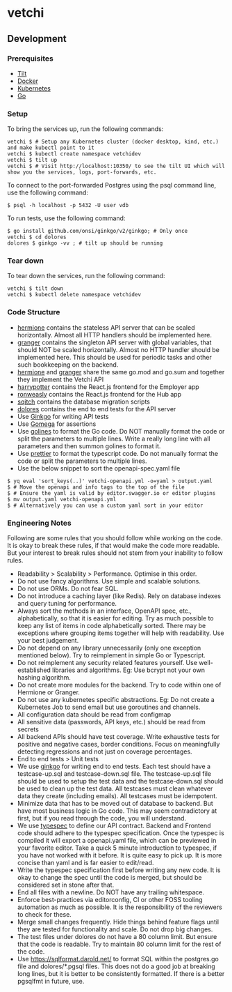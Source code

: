 # vetchi

## Development

### Prerequisites

- [Tilt](https://docs.tilt.dev/install.html)
- [Docker](https://docs.docker.com/get-docker/)
- [Kubernetes](https://kubernetes.io/docs/tasks/tools/)
- [Go](https://golang.org/doc/install)

### Setup

To bring the services up, run the following commands:
```
vetchi $ # Setup any Kubernetes cluster (docker desktop, kind, etc.) and make kubectl point to it
vetchi $ kubectl create namespace vetchidev
vetchi $ tilt up
vetchi $ # Visit http://localhost:10350/ to see the tilt UI which will show you the services, logs, port-forwards, etc.
```

To connect to the port-forwarded Postgres using the psql command line, use the following command:
```
$ psql -h localhost -p 5432 -U user vdb
```

To run tests, use the following command:
```
$ go install github.com/onsi/ginkgo/v2/ginkgo; # Only once
vetchi $ cd dolores
dolores $ ginkgo -vv ; # tilt up should be running
```

### Tear down

To tear down the services, run the following command:
```
vetchi $ tilt down
vetchi $ kubectl delete namespace vetchidev
```

### Code Structure
- [hermione](api/hermione) contains the stateless API server that can be scaled horizontally. Almost all HTTP handlers should be implemented here.
- [granger](api/granger) contains the singleton API server with global variables, that should NOT be scaled horizontally. Almost no HTTP handler should be implemented here. This should be used for periodic tasks and other such bookkeeping on the backend.
- [hermione](api/hermione) and [granger](api/granger) share the same go.mod and go.sum and together they implement the Vetchi API
- [harrypotter](harrypotter) contains the React.js frontend for the Employer app
- [ronweasly](ronweasly) contains the React.js frontend for the Hub app
- [sqitch](sqitch) contains the database migration scripts
- [dolores](dolores) contains the end to end tests for the API server
- Use [Ginkgo](https://onsi.github.io/ginkgo/) for writing API tests
- Use [Gomega](https://onsi.github.io/gomega/) for assertions
- Use [golines](https://github.com/segmentio/golines) to format the Go code. Do NOT manually format the code or split the parameters to multiple lines. Write a really long line with all parameters and then summon golines to format it.
- Use [prettier](https://prettier.io/) to format the typescript code. Do not manually format the code or split the parameters to multiple lines.
- Use the below snippet to sort the openapi-spec.yaml file
```
$ yq eval 'sort_keys(..)' vetchi-openapi.yml -o=yaml > output.yaml
$ # Move the openapi and info tags to the top of the file
$ # Ensure the yaml is valid by editor.swagger.io or editor plugins
$ mv output.yaml vetchi-openapi.yml
$ # Alternatively you can use a custom yaml sort in your editor
```

### Engineering Notes
Following are some rules that you should follow while working on the code. It is okay to break these rules, if that would make the code more readable. But your interest to break rules should not stem from your inability to follow rules.

- Readability > Scalability > Performance. Optimise in this order.
- Do not use fancy algorithms. Use simple and scalable solutions.
- Do not use ORMs. Do not fear SQL.
- Do not introduce a caching layer (like Redis). Rely on database indexes and query tuning for performance.
- Always sort the methods in an interface, OpenAPI spec, etc., alphabetically, so that it is easier for editing. Try as much possible to keep any list of items in code alphabetically sorted. There may be exceptions where grouping items together will help with readability. Use your best judgement.
- Do not depend on any library unnecessarily (only one exception mentioned below). Try to reimplement in simple Go or Typescript.
- Do not reimplement any security related features yourself. Use well-established libraries and algorithms. Eg: Use bcrypt not your own hashing algorithm.
- Do not create more modules for the backend. Try to code within one of Hermione or Granger.
- Do not use any kubernetes specific abstractions. Eg: Do not create a Kubernetes Job to send email but use goroutines and channels.
- All configuration data should be read from configmap
- All sensitive data (passwords, API keys, etc.) should be read from secrets
- All backend APIs should have test coverage. Write exhaustive tests for positive and negative cases, border conditions. Focus on meaningfully detecting regressions and not just on coverage percentages.
- End to end tests > Unit tests
- We use [ginkgo](https://onsi.github.io/ginkgo/) for writing end to end tests. Each test should have a testcase-up.sql and testcase-down.sql file. The testcase-up.sql file should be used to setup the test data and the testcase-down.sql should be used to clean up the test data. All testcases must clean whatever data they create (including emails). All testcases must be idempotent.
- Minimize data that has to be moved out of database to backend. But have most business logic in Go code. This may seem contradictory at first, but if you read through the code, you will understand.
- We use [typespec](https://typespec.io/) to define our API contract. Backend and Frontend code should adhere to the typespec specification. Once the typespec is compiled it will export a openapi.yaml file, which can be previewed in your favorite editor. Take a quick 5 minute introduction to typespec, if you have not worked with it before. It is quite easy to pick up. It is more concise than yaml and is far easier to edit/read.
- Write the typespec specification first before writing any new code. It is okay to change the spec until the code is merged, but should be considered set in stone after that.
- End all files with a newline. Do NOT have any trailing whitespace.
- Enforce best-practices via editorconfig, CI or other FOSS tooling automation as much as possible. It is the responsibility of the reviewers to check for these.
- Merge small changes frequently. Hide things behind feature flags until they are tested for functionality and scale. Do not drop big changes.
- The test files under dolores do not have a 80 column limit. But ensure that the code is readable. Try to maintain 80 column limit for the rest of the code.
- Use https://sqlformat.darold.net/ to format SQL within the postgres.go file and dolores/*.pgsql files. This does not do a good job at breaking long lines, but it is better to be consistently formatted. If there is a better pgsqlfmt in future, use.
